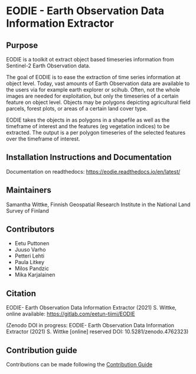 # EODIE - Earth Observation Data Information Extractor 

## Purpose 

EODIE is a toolkit ot extract object based timeseries information from Sentinel-2 Earth Observation data.

The goal of EODIE is to ease the extraction of time series information at object level. Today, vast amounts of 
Earth Observation data are available to the users via for example earth explorer or scihub. Often, not the whole images 
are needed for exploitation, but only the timeseries of a certain feature on object level. Objects may be polygons depicting 
agricultural field parcels, forest plots, or areas of a certain land cover type.

EODIE takes the objects in as polygons in a shapefile as well as the timeframe of interest and the features (eg vegetation indices) 
to be extracted. The output is a per polygon timeseries of the selected features over the timeframe of interest.

## Installation Instructions and Documentation

Documentation on readthedocs: https://eodie.readthedocs.io/en/latest/

## Maintainers 

Samantha Wittke, Finnish Geospatial Research Institute in the National Land Survey of Finland

## Contributors

* Eetu Puttonen
* Juuso Varho
* Petteri Lehti
* Paula Litkey
* Milos Pandzic
* Mika Karjalainen

## Citation 

EODIE- Earth Observation Data Information Extractor (2021) S. Wittke, online available: https://gitlab.com/eetun-tiimi/EODIE

(Zenodo DOI in progress:
EODIE- Earth Observation Data Information Extractor (2021) S. Wittke [online] reserved DOI: 10.5281/zenodo.4762323)

## Contribution guide 

Contributions can be made following the [Contribution Guide](http://www.contribution-guide.org/) 


